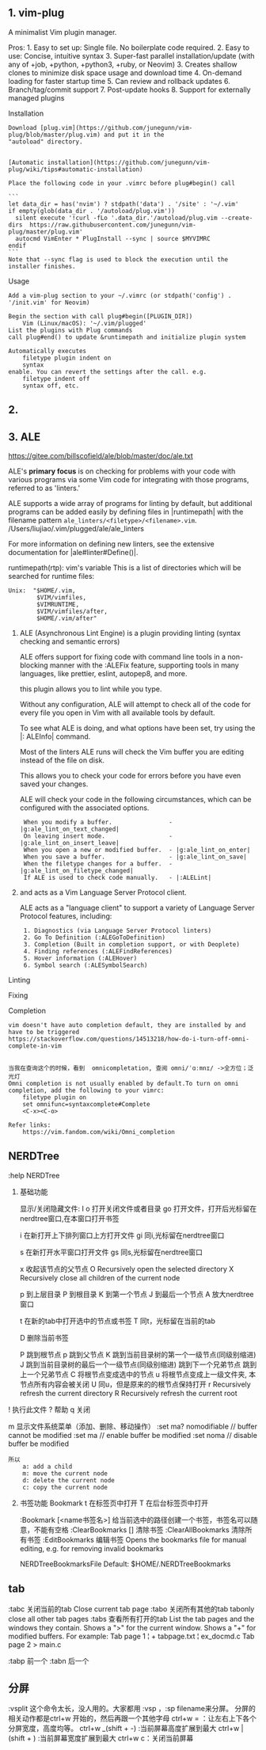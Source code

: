 ## 1. vim-plug

A minimalist Vim plugin manager.

Pros:
    1. Easy to set up: Single file. No boilerplate code required.
    2. Easy to use: Concise, intuitive syntax
    3. Super-fast parallel installation/update (with any of +job, +python, +python3, +ruby, or Neovim)
    3. Creates shallow clones to minimize disk space usage and download time
    4. On-demand loading for faster startup time
    5. Can review and rollback updates
    6. Branch/tag/commit support
    7. Post-update hooks
    8. Support for externally managed plugins

Installation

    Download [plug.vim](https://github.com/junegunn/vim-plug/blob/master/plug.vim) and put it in the
    "autoload" directory.


    [Automatic installation](https://github.com/junegunn/vim-plug/wiki/tips#automatic-installation)

    Place the following code in your .vimrc before plug#begin() call

    ```
    let data_dir = has('nvim') ? stdpath('data') . '/site' : '~/.vim'
    if empty(glob(data_dir . '/autoload/plug.vim'))
      silent execute '!curl -fLo '.data_dir.'/autoload/plug.vim --create-dirs  https://raw.githubusercontent.com/junegunn/vim-plug/master/plug.vim'
      autocmd VimEnter * PlugInstall --sync | source $MYVIMRC
    endif
    ```
    Note that --sync flag is used to block the execution until the installer finishes.


Usage

    Add a vim-plug section to your ~/.vimrc (or stdpath('config') . '/init.vim' for Neovim)

    Begin the section with call plug#begin([PLUGIN_DIR])
        Vim (Linux/macOS): '~/.vim/plugged'
    List the plugins with Plug commands
    call plug#end() to update &runtimepath and initialize plugin system

    Automatically executes
        filetype plugin indent on
        syntax
    enable. You can revert the settings after the call. e.g.
        filetype indent off
        syntax off, etc.



## 2. 


## 3. ALE

https://gitee.com/billscofield/ale/blob/master/doc/ale.txt

ALE's **primary focus** is on checking for problems with your code with various
programs via some Vim code for integrating with those programs, referred to as
'linters.'

ALE supports a wide array of programs for linting by default, but additional
programs can be added easily by defining files in |runtimepath| with the
filename pattern `ale_linters/<filetype>/<filename>.vim`.
    /Users/liujiao/.vim/plugged/ale/ale_linters

For more information on defining new linters, see the extensive documentation
for |ale#linter#Define()|.


runtimepath(rtp):
    vim's variable
    This is a list of directories which will be searched for runtime files:

    Unix:  "$HOME/.vim,
            $VIM/vimfiles,
            $VIMRUNTIME,
            $VIM/vimfiles/after,
            $HOME/.vim/after"


1. ALE (Asynchronous Lint Engine) is a plugin providing linting (syntax checking and semantic errors)

    ALE offers support for fixing code with command line tools in a non-blocking
    manner with the :ALEFix feature, supporting tools in many languages, like
    prettier, eslint, autopep8, and more.

    this plugin allows you to lint while you type.

    Without any configuration, ALE will attempt to check all of the code for
    every file you open in Vim with all available tools by default.

    To see what ALE is doing, and what options have been set, try using the |:
    ALEInfo| command.

    Most of the linters ALE runs will check the Vim buffer you are editing
    instead of the file on disk.

    This allows you to check your code for errors before you have even saved
    your changes.

    ALE will check your code in the following circumstances, which can be
    configured with the associated options.

        When you modify a buffer.                - |g:ale_lint_on_text_changed|
        On leaving insert mode.                  - |g:ale_lint_on_insert_leave|
        When you open a new or modified buffer.  - |g:ale_lint_on_enter|
        When you save a buffer.                  - |g:ale_lint_on_save|
        When the filetype changes for a buffer.  - |g:ale_lint_on_filetype_changed|
        If ALE is used to check code manually.   - |:ALELint|

2. and acts as a Vim Language Server Protocol client.

    ALE acts as a "language client" to support a variety of Language Server Protocol features, including:

        1. Diagnostics (via Language Server Protocol linters)
        2. Go To Definition (:ALEGoToDefinition)
        3. Completion (Built in completion support, or with Deoplete)
        4. Finding references (:ALEFindReferences)
        5. Hover information (:ALEHover)
        6. Symbol search (:ALESymbolSearch)


Linting

Fixing

Completion

    vim doesn't have auto completion default, they are installed by and have to be triggered
    https://stackoverflow.com/questions/14513218/how-do-i-turn-off-omni-complete-in-vim

    
    当我在查询这个的时候，看到  omnicompletation, 查阅 omni/ˈɑːmnɪ/ ->全方位；泛光灯
    Omni completion is not usually enabled by default.To turn on omni completion, add the following to your vimrc:
        filetype plugin on
        set omnifunc=syntaxcomplete#Complete
        <C-x><C-o>

    Refer links:
        https://vim.fandom.com/wiki/Omni_completion




## NERDTree

:help NERDTree

1. 基础功能

    显示/关闭隐藏文件: I
    o   打开关闭文件或者目录
    go  打开文件，打开后光标留在nerdtree窗口,在本窗口打开书签

    i   在新打开上下排列窗口上方打开文件
    gi  同i,光标留在nerdtree窗口

    s   在新打开水平窗口打开文件
    gs  同s,光标留在nerdtree窗口

    x   收起该节点的父节点
    O   Recursively open the selected directory
    X   Recursively close all children of the current node


    p   到上层目录
    P   到根目录
    K   到第一个节点
    J   到最后一个节点
    A   放大nerdtree窗口

    t   在新的tab中打开选中的节点或书签
    T   同t，光标留在当前的tab

    D   删除当前书签

    P   跳到根节点
    p   跳到父节点
    K   跳到当前目录树的第一个一级节点(同级别缩进)
    J   跳到当前目录树的最后一个一级节点(同级别缩进)
    <C-J>   跳到下一个兄弟节点
    <C-K>   跳到上一个兄弟节点
    C   将根节点变成选中的节点
    u   将根节点变成上一级文件夹, 本节点所有内容会被关闭
    U   同u，但是原来的的根节点保持打开
    r   Recursively refresh the current directory
    R   Recursively refresh the current root

! 执行此文件
? 帮助
q 关闭


m 显示文件系统菜单（添加、删除、移动操作）
    :set ma?
        nomodifiable // buffer cannot be modified
        :set ma      // enable buffer be modified
        :set noma    // disable buffer be modified

    所以
        a: add a child
        m: move the current node
        d: delete the current node
        c: copy the current node

2. 书签功能 Bookmark
    t 在标签页中打开
    T 在后台标签页中打开

    :Bookmark [<name书签名>] 给当前选中的路径创建一个书签，书签名可以随意，不能有空格
    :ClearBookmarks [<bookmarks>] 清除书签
    :ClearAllBookmarks 清除所有书签
    :EditBookmarks 编辑书签
        Opens the bookmarks file for manual editing, e.g. for removing invalid bookmarks

    NERDTreeBookmarksFile
        Default: $HOME/.NERDTreeBookmarks

## tab

:tabc       关闭当前的tab
    Close current tab page
:tabo       关闭所有其他的tab
    tabonly
    close all other tab pages
:tabs       查看所有打开的tab
    List the tab pages and the windows they contain.
    Shows a ">" for the current window.
    Shows a "+" for modified buffers.
    For example:
        Tab page 1
        ¦ + tabpage.txt
        ¦   ex_docmd.c
        Tab page 2
        >   main.c

:tabp      前一个
:tabn      后一个


## 分屏

:vsplit 这个命令太长，没人用的。大家都用 :vsp ，:sp filename来分屏。
分屏的相关动作都是ctrl+w 开始的，然后再跟一个其他字母
ctrl+w = ：让左右上下各个分屏宽度，高度均等。
ctrl+w _(shift + -) :当前屏幕高度扩展到最大
ctrl+w |(shift + \) :当前屏幕宽度扩展到最大
ctrl+w c：关闭当前屏幕
